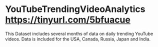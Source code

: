 # YouTubeTrendingVideoAnalytics https://tinyurl.com/5bfuacue
This Dataset includes several months of data on daily trending YouTube videos. Data is included for the USA, Canada, Russia, Japan and India.

